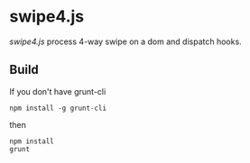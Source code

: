 swipe4.js
=========

_swipe4.js_ process 4-way swipe on a dom and dispatch hooks.


Build
-----

If you don't have grunt-cli

```
npm install -g grunt-cli
```

then

```
npm install
grunt
```
